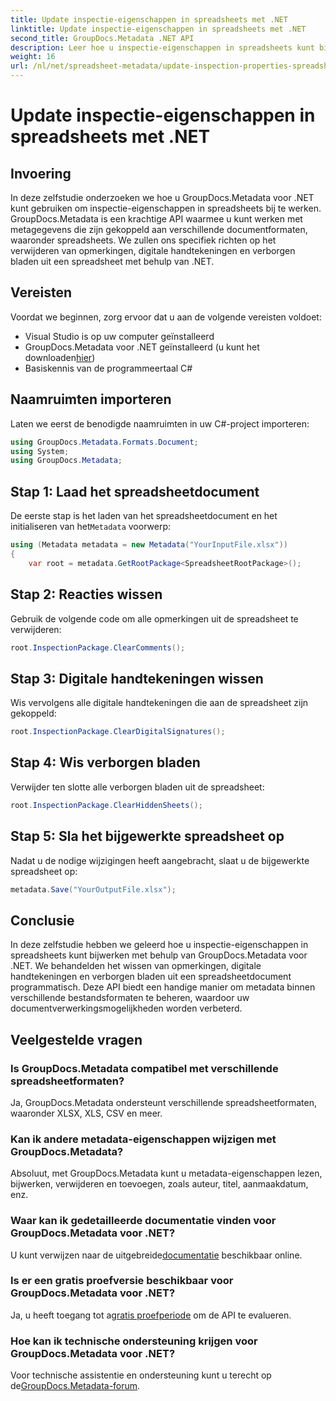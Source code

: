```yaml
---
title: Update inspectie-eigenschappen in spreadsheets met .NET
linktitle: Update inspectie-eigenschappen in spreadsheets met .NET
second_title: GroupDocs.Metadata .NET API
description: Leer hoe u inspectie-eigenschappen in spreadsheets kunt bijwerken met GroupDocs.Metadata voor .NET. Beheer eenvoudig opmerkingen, handtekeningen en verborgen werkbladen.
weight: 16
url: /nl/net/spreadsheet-metadata/update-inspection-properties-spreadsheets/
---
```


# Update inspectie-eigenschappen in spreadsheets met .NET

## Invoering
In deze zelfstudie onderzoeken we hoe u GroupDocs.Metadata voor .NET kunt gebruiken om inspectie-eigenschappen in spreadsheets bij te werken. GroupDocs.Metadata is een krachtige API waarmee u kunt werken met metagegevens die zijn gekoppeld aan verschillende documentformaten, waaronder spreadsheets. We zullen ons specifiek richten op het verwijderen van opmerkingen, digitale handtekeningen en verborgen bladen uit een spreadsheet met behulp van .NET.
## Vereisten
Voordat we beginnen, zorg ervoor dat u aan de volgende vereisten voldoet:
- Visual Studio is op uw computer geïnstalleerd
-  GroupDocs.Metadata voor .NET geïnstalleerd (u kunt het downloaden[hier](https://releases.groupdocs.com/metadata/net/))
- Basiskennis van de programmeertaal C#

## Naamruimten importeren
Laten we eerst de benodigde naamruimten in uw C#-project importeren:
```csharp
using GroupDocs.Metadata.Formats.Document;
using System;
using GroupDocs.Metadata;
```
## Stap 1: Laad het spreadsheetdocument
 De eerste stap is het laden van het spreadsheetdocument en het initialiseren van het`Metadata` voorwerp:
```csharp
using (Metadata metadata = new Metadata("YourInputFile.xlsx"))
{
    var root = metadata.GetRootPackage<SpreadsheetRootPackage>();
```
## Stap 2: Reacties wissen
Gebruik de volgende code om alle opmerkingen uit de spreadsheet te verwijderen:
```csharp
root.InspectionPackage.ClearComments();
```
## Stap 3: Digitale handtekeningen wissen
Wis vervolgens alle digitale handtekeningen die aan de spreadsheet zijn gekoppeld:
```csharp
root.InspectionPackage.ClearDigitalSignatures();
```
## Stap 4: Wis verborgen bladen
Verwijder ten slotte alle verborgen bladen uit de spreadsheet:
```csharp
root.InspectionPackage.ClearHiddenSheets();
```
## Stap 5: Sla het bijgewerkte spreadsheet op
Nadat u de nodige wijzigingen heeft aangebracht, slaat u de bijgewerkte spreadsheet op:
```csharp
metadata.Save("YourOutputFile.xlsx");
```

## Conclusie
In deze zelfstudie hebben we geleerd hoe u inspectie-eigenschappen in spreadsheets kunt bijwerken met behulp van GroupDocs.Metadata voor .NET. We behandelden het wissen van opmerkingen, digitale handtekeningen en verborgen bladen uit een spreadsheetdocument programmatisch. Deze API biedt een handige manier om metadata binnen verschillende bestandsformaten te beheren, waardoor uw documentverwerkingsmogelijkheden worden verbeterd.

## Veelgestelde vragen
### Is GroupDocs.Metadata compatibel met verschillende spreadsheetformaten?
Ja, GroupDocs.Metadata ondersteunt verschillende spreadsheetformaten, waaronder XLSX, XLS, CSV en meer.
### Kan ik andere metadata-eigenschappen wijzigen met GroupDocs.Metadata?
Absoluut, met GroupDocs.Metadata kunt u metadata-eigenschappen lezen, bijwerken, verwijderen en toevoegen, zoals auteur, titel, aanmaakdatum, enz.
### Waar kan ik gedetailleerde documentatie vinden voor GroupDocs.Metadata voor .NET?
 U kunt verwijzen naar de uitgebreide[documentatie](https://tutorials.groupdocs.com/metadata/net/) beschikbaar online.
### Is er een gratis proefversie beschikbaar voor GroupDocs.Metadata voor .NET?
 Ja, u heeft toegang tot a[gratis proefperiode](https://releases.groupdocs.com/) om de API te evalueren.
### Hoe kan ik technische ondersteuning krijgen voor GroupDocs.Metadata voor .NET?
 Voor technische assistentie en ondersteuning kunt u terecht op de[GroupDocs.Metadata-forum](https://forum.groupdocs.com/c/metadata/14).